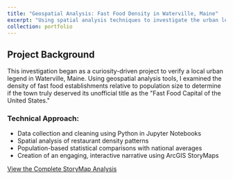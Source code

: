 ```yaml
---
title: "Geospatial Analysis: Fast Food Density in Waterville, Maine"
excerpt: "Using spatial analysis techniques to investigate the urban legend of Waterville as the 'Fast Food Capital of the United States.' This project demonstrates my skills in data collection, geospatial analysis, and compelling data visualization through ArcGIS StoryMaps. <br/><img src='/images/waterville.jpeg' alt='Waterville Fast Food Map' class='portfolio-image'>"
collection: portfolio
---
```


## Project Background

This investigation began as a curiosity-driven project to verify a local urban legend in Waterville, Maine. Using geospatial analysis tools, I examined the density of fast food establishments relative to population size to determine if the town truly deserved its unofficial title as the "Fast Food Capital of the United States."

### Technical Approach:
- Data collection and cleaning using Python in Jupyter Notebooks
- Spatial analysis of restaurant density patterns
- Population-based statistical comparisons with national averages
- Creation of an engaging, interactive narrative using ArcGIS StoryMaps

[View the Complete StoryMap Analysis](https://storymaps.arcgis.com/stories/8902d7ea4fd34bf3b7079dd8e9df9931)